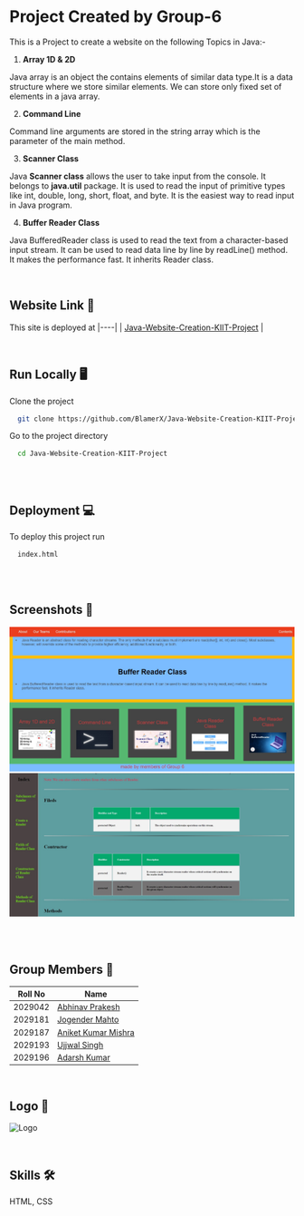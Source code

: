 # Project Created by Group-6

This is a Project to create a website on the following Topics in Java:-

1. **Array 1D & 2D**

Java array is an object the contains elements of similar data type.It is a data structure where we store similar elements. We can store only fixed set of elements in a java array.

2. **Command Line**

Command line arguments are stored in the string array which is the parameter of the main method.

3. **Scanner Class**

Java **Scanner class** allows the user to take input from the console. It belongs to **java.util** package. It is used to read the input of primitive types like int, double, long, short, float, and byte. It is the easiest way to read input in Java program.

4. **Buffer Reader Class**

Java BufferedReader class is used to read the text from a character-based input stream. It can be used to read data line by line by readLine() method. It makes the performance fast. It inherits Reader class.

<br>

## Website Link 🧮

This site is deployed at
|----|
| [Java-Website-Creation-KIIT-Project](https://blamerx.github.io/Java-Website-Creation-KIIT-Project/) |

<br>

## Run Locally 🖥️

Clone the project

```bash
  git clone https://github.com/BlamerX/Java-Website-Creation-KIIT-Project.git
```

Go to the project directory

```bash
  cd Java-Website-Creation-KIIT-Project
```

<br><br>

## Deployment 💻

To deploy this project run

```bash
  index.html
```

<br><br>

## Screenshots 📸

![Website Screenshot](https://github.com/BlamerX/Java-Website-Creation-KIIT-Project/blob/master/img/Sample2.jpg)
![Website Screenshot](https://github.com/BlamerX/Java-Website-Creation-KIIT-Project/blob/master/img/Sample1.jpg)

<br><br>

## Group Members 💯

| Roll No | Name                                                  |
| ------- | ----------------------------------------------------- |
| 2029042 | [Abhinav Prakesh](https://github.com/innocentabhinav) |
| 2029181 | [Jogender Mahto](https://github.com/)                 |
| 2029187 | [Aniket Kumar Mishra](https://github.com/)            |
| 2029193 | [Ujjwal Singh](https://github.com/ujjwal3112)         |
| 2029196 | [Adarsh Kumar](https://github.com/BlamerX)            |

<br>

## Logo 💫

![Logo](https://cdn.kiit.ac.in/main/2017/12/13193456/KIIT-Logo-New.png)

<br>

## Skills 🛠

HTML, CSS
